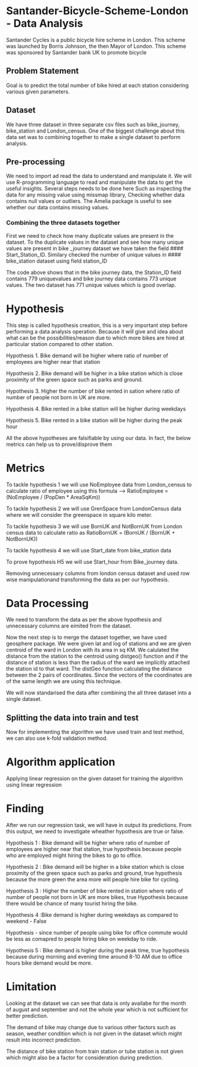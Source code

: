 # Santander-Bicycle-Scheme-London - Data Analysis
Santander Cycles is a public bicycle hire scheme in London. This scheme was launched by Borris Johnson, the then Mayor of London. 
This scheme was sponsored by Santander bank UK to promote bicycle 

## Problem Statement
Goal is to predict the total number of bike hired at each station considering various given parameters.

## Dataset
We have three dataset in three separate csv files such as bike_journey, bike_station and London_census. One of the biggest challenge about this data set was to combining together to make a single dataset to perform analysis.

## Pre-processing
We need to import ad read the data to understand and manipulate it. We will use R-programming language to read and manipulate the data to get the useful insights.
Several steps needs to be done here Such as inspecting the data for any missing value using missmap library, Checking whether data contains null values or outliers.
The Amelia package is useful to see whether our data contains missing values.

### Combining the three datasets together

First we need to check how many duplicate values are present in the dataset. To the duplicate values in the dataset and see how many unique values are present in bike _journey dataset we have taken the field #### Start_Station_ID. Similary checked the number of unique values in #### bike_station dataset using field station_ID

The code above shows that in the bike journey data, the Station_ID field contains 779 uniquevalues and bike journey data contains 773 unique values. 
The two dataset has 771 unique values which is good overlap.

# Hypothesis
This step is called hypothesis creation, this is a very important step before performing a data analysis operation. Because it will give and idea about what can be the possibilities/reason due to which more bikes are hired at particular station compared to other station.

Hypothesis 1. Bike demand will be higher where ratio of number of employees are higher near that station

Hypothesis 2. Bike demand will be higher in a bike station which is close proximity of the green space such as parks and ground.

Hypothesis 3. Higher the number of bike rented in sation where ratio of number of people not born in UK are more.

Hypothesis 4. Bike rented in a bike station will be higher during weekdays

Hypothesis 5. Bike rented in a bike station will be higher during the peak hour

All the above hypotheses are falsifiable by using our data. In fact, the below metrics can help us to prove/disprove them

# Metrics
To tackle hypothesis 1 we will use NoEmployee data from London_census to calculate ratio of employee using this formula –> RatioEmployee = (NoEmployee / (PopDen * AreaSqKm))

To tackle hypothesis 2 we will use GrenSpace from LondonCensus data where we will consider the greenspace in square kilo meter.

To tackle hypothesis 3 we will use BornUK and NotBornUK from London census data to calculate ratio as RatioBornUK = (BornUK / (BornUK + NotBornUK))

To tackle hypothesis 4 we will use Start_date from bike_station data

To prove hypothesis H5 we will use Start_hour from Bike_journey data.

Removing unnecessary columns from london census dataset and used row wise manipulationand transforming the data as per our hypothesis.

# Data Processing

We need to transform the data as per the above hypothesis and unnecessary columns are eimited from the dataset.

Now the next step is to merge the dataset together, we have used geosphere package. We were given lat and log of stations and we are given centroid of the ward in London with its area in sq KM. We calulated the distance from the station to the centroid using distgeo() function and if the distance of station is less than the radius of the ward we implicitly attached the station id to that ward. The distGeo function calculating the distance between the 2 pairs of coordinates. Since the vectors of the coordinates are of the same length we are using this technique.

We will now standarised the data after combining the all three dataset into a single dataset.

## Splitting the data into train and test

Now for implementing the algorithm we have used train and test method, we can also use k-fold validation method.

# Algorithm application

Applying linear regression on the given dataset for training the algorithm using linear regression

# Finding

After we run our regression task, we will have in output its predictions. From this output, we need to investigate wheather hypothesis are true or false.

Hypothesis 1 : Bike demand will be higher where ratio of number of employees are higher near that station, true hypothesis because people who are employed might hiring the bikes to go to office.

Hypothesis 2 : Bike demand will be higher in a bike station which is close proximity of the green space such as parks and ground, true hypothesis because the more green the area more will people hire bike for cycling.

Hypothesis 3 : Higher the number of bike rented in station where ratio of number of people not born in UK are more bikes, true Hypothesis  because there would be chance of many tourist hiring the bike.

Hypothesis 4 :Bike demand is higher during weekdays as compared to weekend - False

Hypothesis - since number of people using bike for office commute would be less as comapred to people hiring bike on weekday to ride.

Hypothesis 5 : Bike demand is higher during the peak time, true hypothesis because during morning and evening time around 8-10 AM due to office hours bike demand would be more.

# Limitation
Looking at the dataset we can see that data is only availabe for the month of august and september and not the whole year which is not sufficient for better prediction.

The demand of bike may change due to various other factors such as season, weather condition which is not given in the dataset which might result into incorrect prediction.

The distance of bike station from train station or tube station is not given which might also be a factor for consideration during prediction.




